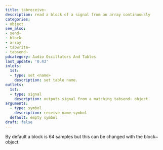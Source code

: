 ```yaml
---
title: tabreceive~
description: read a block of a signal from an array continuously
categories:
- object
see_also:
- send~
- block~
- array
- tabwrite~
- tabsend~
pdcategory: Audio Oscillators And Tables
last_update: '0.43'
inlets:
  1st:
  - type: set <name>
    description: set table name.
outlets:
  1st:
  - type: signal
    description: outputs signal from a matching tabsend~ object.
arguments:
  - type: symbol
    description: receive name symbol 
  default: empty symbol
draft: false
---
```

By default a block is 64 samples but this can be changed with the block~ object.